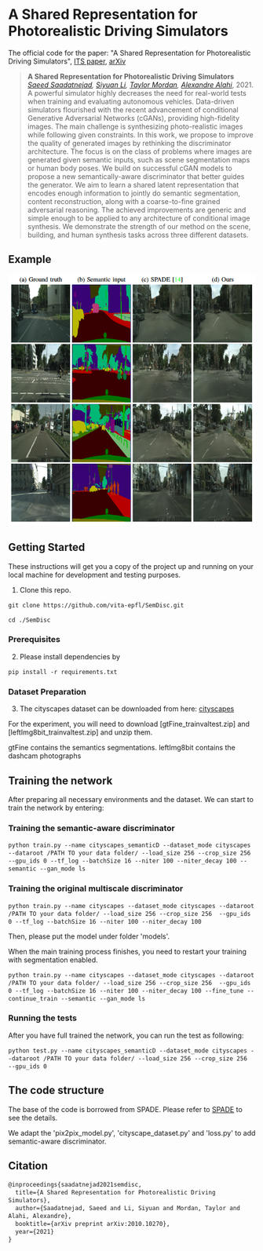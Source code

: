# A Shared Representation for Photorealistic Driving Simulators

The official code for the paper: "A Shared Representation for Photorealistic Driving Simulators", [ITS paper](https://ieeexplore.ieee.org/abstract/document/9635715), [arXiv](https://arxiv.org/abs/2108.10879)

> __A Shared Representation for Photorealistic Driving Simulators__<br />
> _[Saeed Saadatnejad](https://scholar.google.com/citations?user=PBdhgFYAAAAJ&hl=en), [Siyuan Li](https://scholar.google.ch/citations?user=80_DZiwAAAAJ&hl=en), [Taylor Mordan](https://dblp.org/pid/203/8404.html), [Alexandre Alahi](https://scholar.google.com/citations?user=UIhXQ64AAAAJ&hl=en)_, 2021.
> A powerful simulator highly decreases the need for real-world tests when training and evaluating autonomous vehicles.
> Data-driven simulators flourished with the recent advancement of conditional Generative Adversarial Networks (cGANs), providing high-fidelity images.
> The main challenge is synthesizing photo-realistic images while following given constraints.
> In this work, we propose to improve the quality of generated images by rethinking the discriminator architecture. 
> The focus is on the class of problems where images are generated given semantic inputs, such as scene segmentation maps or human body poses.
> We build on successful cGAN models to propose a new semantically-aware discriminator that better guides the generator.
> We aim to learn a shared latent representation that encodes enough information to jointly do semantic segmentation, content reconstruction, along with a coarse-to-fine grained adversarial reasoning.
> The achieved improvements are generic and simple enough to be applied to any architecture of conditional image synthesis. 
> We demonstrate the strength of our method on the scene, building, and human synthesis tasks across three different datasets.
> 

## Example

<p align="center">
  <a href="url"><img src="imgs/results.png"  height="512" width="1024" ></a>
</p>  

 

## Getting Started

These instructions will get you a copy of the project up and running on your local machine for development and testing purposes. 

1. Clone this repo.
```
git clone https://github.com/vita-epfl/SemDisc.git
```
```
cd ./SemDisc
```
### Prerequisites

2. Please install dependencies by

```
pip install -r requirements.txt
```

### Dataset Preparation

3. The cityscapes dataset can be downloaded from here: [cityscapes](https://www.cityscapes-dataset.com/dataset-overview/)

For the experiment, you will need to download  [gtFine_trainvaltest.zip] and [leftImg8bit_trainvaltest.zip] and unzip them.

gtFine contains the semantics segmentations. 
leftImg8bit contains the dashcam photographs


## Training the network

After preparing all necessary environments and the dataset. We can start to train the network by entering:

### Training the semantic-aware discriminator

```
python train.py --name cityscapes_semanticD --dataset_mode cityscapes --dataroot /PATH TO your data folder/ --load_size 256 --crop_size 256  --gpu_ids 0 --tf_log --batchSize 16 --niter 100 --niter_decay 100 --semantic --gan_mode ls
```
### Training the original multiscale discriminator

```
python train.py --name cityscapes --dataset_mode cityscapes --dataroot /PATH TO your data folder/ --load_size 256 --crop_size 256  --gpu_ids 0 --tf_log --batchSize 16 --niter 100 --niter_decay 100 
```
Then, please put the model under folder 'models'.

When the main training process finishes, you need to restart your training with segmentation enabled.
```
python train.py --name cityscapes --dataset_mode cityscapes --dataroot /PATH TO your data folder/ --load_size 256 --crop_size 256  --gpu_ids 0 --tf_log --batchSize 16 --niter 100 --niter_decay 100 --fine_tune --continue_train --semantic --gan_mode ls
```

### Running the tests

After you have full trained the network, you can run the test as following:

```
python test.py --name cityscapes_semanticD --dataset_mode cityscapes --dataroot /PATH TO your data folder/ --load_size 256 --crop_size 256  --gpu_ids 0
```
## The code structure

The base of the code is borrowed from SPADE. Please refer to [SPADE](https://github.com/NVlabs/SPADE) to see the details.

We adapt the 'pix2pix_model.py',  'cityscape_dataset.py' and 'loss.py' to add semantic-aware discriminator.



## Citation

```
@inproceedings{saadatnejad2021semdisc,
  title={A Shared Representation for Photorealistic Driving Simulators},
  author={Saadatnejad, Saeed and Li, Siyuan and Mordan, Taylor and Alahi, Alexandre},
  booktitle={arXiv preprint arXiv:2010.10270},
  year={2021}
}
```
